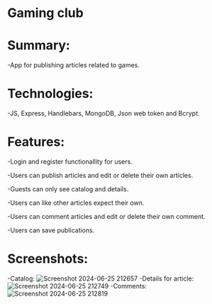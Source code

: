 # Gaming club

# Summary:

-App for publishing articles related to games.

# Technologies:

-JS, Express, Handlebars, MongoDB, Json web token and Bcrypt.

# Features:

-Login and register functionallity for users.

-Users can publish articles and edit or delete their own articles.

-Guests can only see catalog and details.

-Users can like other articles expect their own.

-Users can comment articles and edit or delete their own comment.

-Users can save publications.

# Screenshots:

-Catalog:
![Screenshot 2024-06-25 212657](https://github.com/Qsen02/My-programs/assets/101555544/581b3cb2-0a9c-4de8-836d-890e8260a96a)
-Details for article:
![Screenshot 2024-06-25 212749](https://github.com/Qsen02/My-programs/assets/101555544/9936f978-a58e-43a0-8e1e-62473d09d5ce)
-Comments:
![Screenshot 2024-06-25 212819](https://github.com/Qsen02/My-programs/assets/101555544/0c040c18-2ff6-4bcd-9b8d-6bcfb4b205b7)
